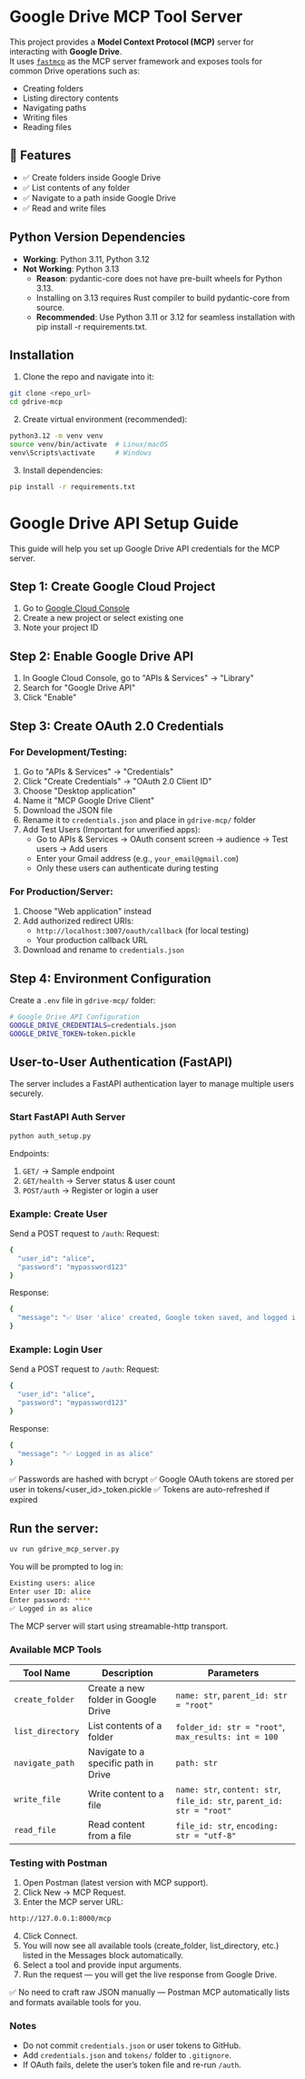 # Google Drive MCP Tool Server

This project provides a **Model Context Protocol (MCP)** server for interacting with **Google Drive**.  
It uses [`fastmcp`](https://pypi.org/project/mcp-server-fastmcp/) as the MCP server framework and exposes tools for common Drive operations such as:

- Creating folders
- Listing directory contents
- Navigating paths
- Writing files
- Reading files

## 🚀 Features

- ✅ Create folders inside Google Drive  
- ✅ List contents of any folder  
- ✅ Navigate to a path inside Google Drive 
- ✅ Read and write files  

## Python Version Dependencies

- **Working**: Python 3.11, Python 3.12
- **Not Working**: Python 3.13
    - **Reason**: pydantic-core does not have pre-built wheels for Python 3.13.
    - Installing on 3.13 requires Rust compiler to build pydantic-core from source.
    - **Recommended**: Use Python 3.11 or 3.12 for seamless installation with pip install -r requirements.txt.

## Installation

1. Clone the repo and navigate into it:
```bash
git clone <repo_url>
cd gdrive-mcp
```

2. Create virtual environment (recommended):
```bash
python3.12 -m venv venv
source venv/bin/activate  # Linux/macOS
venv\Scripts\activate     # Windows
```

3. Install dependencies:
```bash
pip install -r requirements.txt
```

# Google Drive API Setup Guide

This guide will help you set up Google Drive API credentials for the MCP server.

## Step 1: Create Google Cloud Project

1. Go to [Google Cloud Console](https://console.cloud.google.com/)
2. Create a new project or select existing one
3. Note your project ID

## Step 2: Enable Google Drive API

1. In Google Cloud Console, go to "APIs & Services" → "Library"
2. Search for "Google Drive API"
3. Click "Enable"

## Step 3: Create OAuth 2.0 Credentials

### For Development/Testing:
1. Go to "APIs & Services" → "Credentials"
2. Click "Create Credentials" → "OAuth 2.0 Client ID"
3. Choose "Desktop application" 
4. Name it "MCP Google Drive Client"
5. Download the JSON file
6. Rename it to `credentials.json` and place in `gdrive-mcp/` folder
7. Add Test Users (Important for unverified apps):
   - Go to APIs & Services → OAuth consent screen → audience → Test users → Add users
   - Enter your Gmail address (e.g., `your_email@gmail.com`)
   - Only these users can authenticate during testing

### For Production/Server:
1. Choose "Web application" instead
2. Add authorized redirect URIs:
   - `http://localhost:3007/oauth/callback` (for local testing)
   - Your production callback URL
3. Download and rename to `credentials.json`

## Step 4: Environment Configuration

Create a `.env` file in `gdrive-mcp/` folder:

```bash
# Google Drive API Configuration
GOOGLE_DRIVE_CREDENTIALS=credentials.json
GOOGLE_DRIVE_TOKEN=token.pickle

```

## User-to-User Authentication (FastAPI)
The server includes a FastAPI authentication layer to manage multiple users securely.

### Start FastAPI Auth Server
```bash
python auth_setup.py
```

Endpoints:
1. `GET/` → Sample endpoint
2. `GET/health` → Server status & user count
3. `POST/auth` → Register or login a user

### Example: Create User
Send a POST request to `/auth`:
Request:
```bash
{
  "user_id": "alice",
  "password": "mypassword123"
}
```
Response:
```bash
{
  "message": "✅ User 'alice' created, Google token saved, and logged in."
}
```
### Example: Login User
Send a POST request to `/auth`:
Request:
```bash
{
  "user_id": "alice",
  "password": "mypassword123"
}
```
Response:
```bash
{
  "message": "✅ Logged in as alice"
}
```
✅ Passwords are hashed with bcrypt
✅ Google OAuth tokens are stored per user in tokens/<user_id>_token.pickle
✅ Tokens are auto-refreshed if expired

## Run the server:

```bash
uv run gdrive_mcp_server.py
```
You will be prompted to log in:
```bash
Existing users: alice
Enter user ID: alice
Enter password: ****
✅ Logged in as alice
```

The MCP server will start using streamable-http transport.

### Available MCP Tools

| Tool Name | Description | Parameters |
| --------- | ----------- | ---------- |
| `create_folder` | Create a new folder in Google Drive | `name: str`, `parent_id: str = "root"` |
| `list_directory` | List contents of a folder | `folder_id: str = "root"`, `max_results: int = 100` |
| `navigate_path` | Navigate to a specific path in Drive | `path: str` |
| `write_file` | Write content to a file | `name: str`, `content: str`, `file_id: str`, `parent_id: str = "root"` |
| `read_file` | Read content from a file | `file_id: str`, `encoding: str = "utf-8"` |

### Testing with Postman

1. Open Postman (latest version with MCP support).
2. Click New → MCP Request.
3. Enter the MCP server URL:

```bash
http://127.0.0.1:8000/mcp
```

4. Click Connect.
5. You will now see all available tools (create_folder, list_directory, etc.) listed in the Messages block automatically.
6. Select a tool and provide input arguments.
7. Run the request — you will get the live response from Google Drive.

✅ No need to craft raw JSON manually — Postman MCP automatically lists and formats available tools for you.

### Notes

- Do not commit `credentials.json` or user tokens to GitHub.
- Add `credentials.json` and `tokens/` folder to `.gitignore`.
- If OAuth fails, delete the user’s token file and re-run `/auth`.
